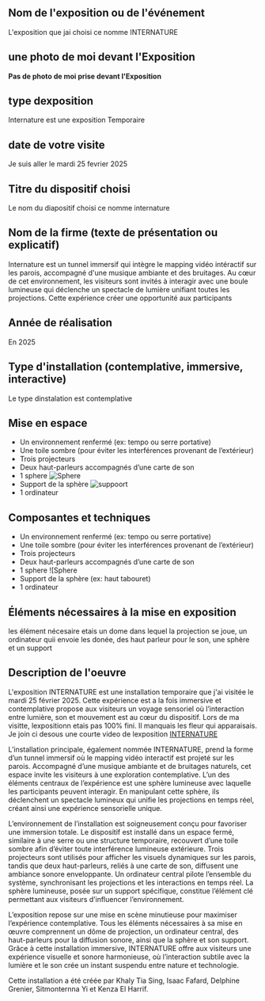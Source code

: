 ## Nom de l'exposition ou de l'événement
L'exposition que jai choisi ce nomme INTERNATURE

## une photo de moi devant l'Exposition 
**Pas de photo de moi prise devant l'Exposition**

## type dexposition 
Internature est une exposition Temporaire

## date de votre visite 
Je suis aller le mardi 25 fevrier 2025


## Titre du dispositif choisi
Le nom du diapositif choisi ce nomme internature

## Nom de la firme (texte de présentation ou explicatif)
Internature est un tunnel immersif qui intègre le mapping vidéo intéractif sur les parois, accompagné d'une musique ambiante et des bruitages. Au cœur de cet environnement, les visiteurs sont invités à interagir avec une boule lumineuse qui déclenche un spectacle de lumière unifiant toutes les projections. Cette expérience créer une opportunité aux participants

## Année de réalisation 
En 2025

## Type d'installation (contemplative, immersive, interactive)
Le type dinstalation est contemplative

## Mise en espace
- Un environnement renfermé (ex: tempo ou serre portative)   <br/>
- Une toile sombre (pour éviter les interférences provenant de l’extérieur)  <br/>
- Trois projecteurs  <br/>
- Deux haut-parleurs accompagnés d’une carte de son  <br/>
- 1 sphere ![Sphere](media/balle_inter.jpg)   <br/>  
- Support de la sphère ![suppoort](media/Support_internature.jpg)  <br/>
- 1 ordinateur <br/>


## Composantes et techniques
- Un environnement renfermé (ex: tempo ou serre portative)   <br/>
- Une toile sombre (pour éviter les interférences provenant de l’extérieur)  <br/>
- Trois projecteurs  <br/>
- Deux haut-parleurs accompagnés d’une carte de son  <br/>
- 1 sphere ![Sphere   <br/> 
- Support de la sphère (ex: haut tabouret)  <br/>
- 1 ordinateur <br/>


## Éléments nécessaires à la mise en exposition
les élément nécesaire etais un dome dans lequel la projection se joue, un ordinateur quii envoie les donée, des haut parleur pour le son, une sphère et un support

## Description de l'oeuvre

L'exposition INTERNATURE est une installation temporaire que j'ai visitée le mardi 25 février 2025. Cette expérience est a la fois immersive et contemplative propose aux visiteurs un voyage sensoriel où l’interaction entre lumière, son et mouvement est au cœur du dispositif. Lors de ma visitte, lexpositionn etais pas 100% fini. Il manquais les fleur qui apparaisais. Je join ci desous une courte video de lexposition 
[INTERNATURE](https://youtube.com/shorts/kD5ql7TXgN0?feature=share)

L’installation principale, également nommée INTERNATURE, prend la forme d’un tunnel immersif où le mapping vidéo interactif est projeté sur les parois. Accompagné d’une musique ambiante et de bruitages naturels, cet espace invite les visiteurs à une exploration contemplative. L’un des éléments centraux de l’expérience est une sphère lumineuse avec laquelle les participants peuvent interagir. En manipulant cette sphère, ils déclenchent un spectacle lumineux qui unifie les projections en temps réel, créant ainsi une expérience sensorielle unique.

L’environnement de l’installation est soigneusement conçu pour favoriser une immersion totale. Le dispositif est installé dans un espace fermé, similaire à une serre ou une structure temporaire, recouvert d’une toile sombre afin d’éviter toute interférence lumineuse extérieure. Trois projecteurs sont utilisés pour afficher les visuels dynamiques sur les parois, tandis que deux haut-parleurs, reliés à une carte de son, diffusent une ambiance sonore enveloppante. Un ordinateur central pilote l’ensemble du système, synchronisant les projections et les interactions en temps réel. La sphère lumineuse, posée sur un support spécifique, constitue l’élément clé permettant aux visiteurs d’influencer l’environnement.

L’exposition repose sur une mise en scène minutieuse pour maximiser l’expérience contemplative. Tous les éléments nécessaires à sa mise en œuvre comprennent un dôme de projection, un ordinateur central, des haut-parleurs pour la diffusion sonore, ainsi que la sphère et son support. Grâce à cette installation immersive, INTERNATURE offre aux visiteurs une expérience visuelle et sonore harmonieuse, où l’interaction subtile avec la lumière et le son crée un instant suspendu entre nature et technologie.

Cette installation a été créée par Khaly Tia Sing, Isaac Fafard, Delphine Grenier, Sitmonternna Yi et Kenza El Harrif.


